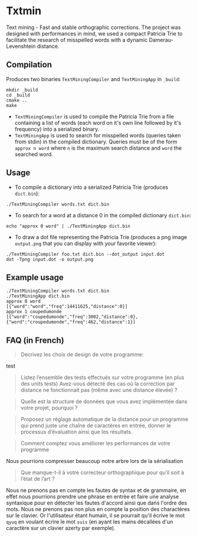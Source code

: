 # Txtmin
Text mining - Fast and stable orthographic corrections.
The project was designed with performances in mind, we used a compact Patricia Trie to facilitate the research of misspelled words with a dynamic Damerau-Levenshtein distance.

## Compilation
Produces two binaries `TextMiningCompiler` and `TextMiningApp` in `_build`:
```
mkdir _build
cd _build
cmake ..
make
```

* `TextMiningCompiler` is used to compile the Patricia Trie from a file containing a list of words (each word on it's own line followed by it's frequency) into a serialized binary.
* `TextMiningApp` is used to search for misspelled words (queries taken from stdin) in the compiled dictionary. Queries must be of the form `approx n word` where `n` is the maximum search distance and `word` the searched word.

## Usage
* To compile a dictionary into a serialized Patricia Trie (produces `dict.bin`):
```
./TextMiningCompiler words.txt dict.bin
```

* To search for a word at a distance 0 in the compiled dictionary `dict.bin`:
```
echo "approx 0 word" | ./TextMiningApp dict.bin
```

* To draw a dot file representing the Patricia Trie (produces a png image `output.png` that you can display with your favorite viewer):
```
./TextMiningCompiler foo.txt dict.bin --dot_output input.dot
dot -Tpng input.dot -o output.png
```

## Example usage
```
./TextMiningCompiler words.txt dict.bin
./TextMiningApp dict.bin
approx 0 word
[{"word":"word","freq":14411625,"distance":0}]
approx 1 coupedumonde
[{"word":"coupedumonde","freq":3002,"distance":0},{"word":"croupedumonde","freq":462,"distance":1}]
```

## FAQ (in French)
> Decrivez les choix de design de votre programme:

test

> Listez l’ensemble des tests effectués sur votre programme (en plus des units tests)
Avez-vous détecté des cas où la correction par distance ne fonctionnait pas (même avec une distance élevée) ?

> Quelle est la structure de données que vous avez implémentée dans votre projet, pourquoi ?

> Proposez un réglage automatique de la distance pour un programme qui prend juste une chaîne de caractères en entrée, donner le processus d’évaluation ainsi que les résultats.

> Comment comptez vous améliorer les performances de votre programme

Nous pourrions compresser beaucoup notre arbre lors de la sérialisation

> Que manque-t-il à votre correcteur orthographique pour qu’il soit à l’état de l’art ?

Nous ne prenons pas en compte les fautes de syntax et de grammaire, en effet nous pourrions prendre une phrase en entrèe et faire une analyse syntaxique pour en détecter les fautes d'accord ainsi que dans l'ordre des mots. Nous ne prenons pas non plus en compte la position des charactères sur le clavier. Or l'utilisateur étant humain, il se pourrait qu'il écrive le mot `qyuq` en voulant écrire le mot `suis` (en ayant les mains décallées d'un caractère sur un clavier azerty par exemple).
